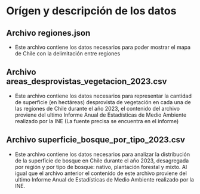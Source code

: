 # Orígen y descripción de los datos

## Archivo regiones.json
- Este archivo contiene los datos necesarios para poder mostrar el mapa de Chile
con la delimitación entre regiones

## Archivo areas_desprovistas_vegetacion_2023.csv
- Este archivo contiene los datos necesarios para representar la cantidad de superficie (en hectáreas) desprovista de vegetación en cada una de las regiones de Chile durante el año 2023, el contenido del archivo proviene del ultimo Informe Anual de Estadísticas de Medio Ambiente  realizado por la INE (La fuente precisa se encuentra en el informe)

## Archivo superficie_bosque_por_tipo_2023.csv
- Este archivo contiene los datos necesarios para analizar la distribución de la superficie de bosque en Chile durante el año 2023, desagregada por región y por tipo de bosque: nativo, plantación forestal y mixto. Al igual que el archivo anterior el contenido de este archivo proviene del ultimo Informe Anual de Estadísticas de Medio Ambiente realizado por la INE.
